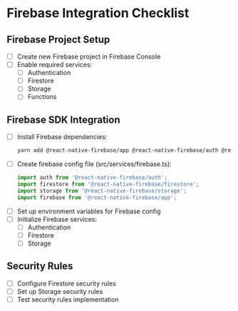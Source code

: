 # Firebase Integration Checklist

## Firebase Project Setup
- [ ] Create new Firebase project in Firebase Console
- [ ] Enable required services:
  - [ ] Authentication
  - [ ] Firestore
  - [ ] Storage
  - [ ] Functions

## Firebase SDK Integration
- [ ] Install Firebase dependencies:
  ```bash
  yarn add @react-native-firebase/app @react-native-firebase/auth @react-native-firebase/firestore @react-native-firebase/storage
  ```
- [ ] Create firebase config file (src/services/firebase.ts):
  ```typescript
  import auth from '@react-native-firebase/auth';
  import firestore from '@react-native-firebase/firestore';
  import storage from '@react-native-firebase/storage';
  import firebase from '@react-native-firebase/app';
  ```
- [ ] Set up environment variables for Firebase config
- [ ] Initialize Firebase services:
  - [ ] Authentication
  - [ ] Firestore
  - [ ] Storage

## Security Rules
- [ ] Configure Firestore security rules
- [ ] Set up Storage security rules
- [ ] Test security rules implementation 